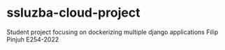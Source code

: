 # ssluzba-cloud-project
 Student project focusing on dockerizing multiple django applications
 Filip Pinjuh
 E254-2022
